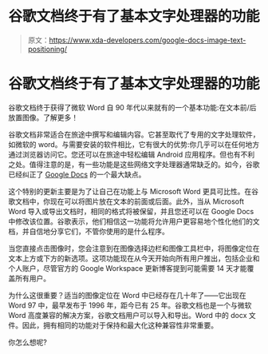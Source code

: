 # 谷歌文档终于有了基本文字处理器的功能

> 原文：<https://www.xda-developers.com/google-docs-image-text-positioning/>

# 谷歌文档终于有了基本文字处理器的功能

谷歌文档终于获得了微软 Word 自 90 年代以来就有的一个基本功能:在文本前/后放置图像。了解更多！

谷歌文档非常适合在旅途中撰写和编辑内容。它甚至取代了专用的文字处理软件，如微软的 word。与需要安装的软件相比，它有很大的优势:你几乎可以在任何地方通过浏览器访问它。您还可以在旅途中轻松编辑 Android 应用程序。但也有不利之处。值得注意的是，有一些功能是这些网络文字处理器通常缺乏的。如今，谷歌已经纠正了 [Google Docs](https://www.xda-developers.com/tag/google-docs/) 的一个最大缺点。

这个特别的更新主要是为了让自己在功能上与 Microsoft Word 更具可比性。在谷歌文档中，你现在可以将图片放在文本的前面或后面。此外，当从 Microsoft Word 导入或导出文档时，相同的格式将被保留，并且您还可以在 Google Docs 中修改该位置。谷歌表示，他们相信这一功能将允许用户更容易地个性化他们的文档，并自信地分享它们，不管你使用的是什么程序。

当您直接点击图像时，您会注意到在图像选择边栏和图像工具栏中，将图像定位在文本上方或下方的新选项。这项功能现在从今天开始向所有用户推出，包括企业和个人账户，尽管官方的 Google Workspace 更新博客提到可能需要 14 天才能覆盖所有用户。

为什么这很重要？适当的图像定位在 Word 中已经存在几十年了——它出现在 Word 97 中，最早发布于 1996 年，距今已有 25 年。谷歌文档也是一个与微软 Word 高度兼容的解决方案，谷歌文档用户可以导入和导出。Word 中的 docx 文件。因此，拥有相同的功能对于保持和最大化这种兼容性非常重要。

你怎么想呢?